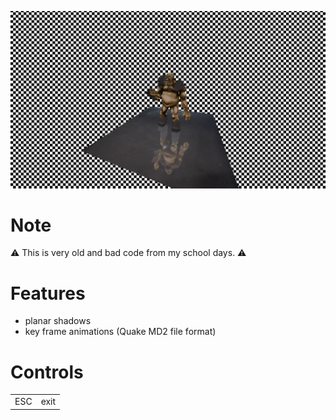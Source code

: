 ![Screenshot](bin/screenshot.png)

# Note
⚠️ This is very old and bad code from my school days. ⚠️

# Features
- planar shadows
- key frame animations (Quake MD2 file format)

# Controls
|   |   |
|---|---|
ESC | exit